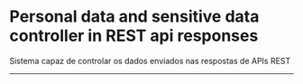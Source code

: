 # Personal data and sensitive data controller in REST api responses
Sistema capaz de controlar os dados enviados nas respostas de APIs REST

---


